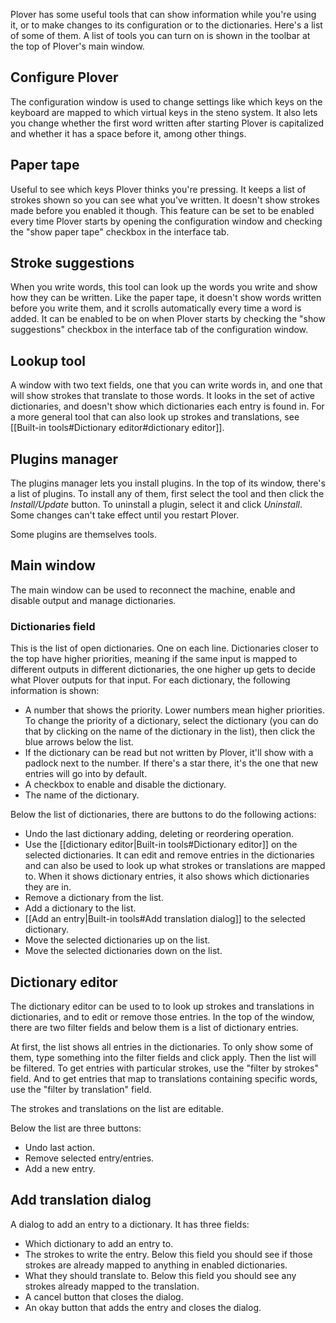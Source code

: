 Plover has some useful tools that can show information while you're using it, or to make changes to its configuration or to the dictionaries. Here's a list of some of them. A list of tools you can turn on is shown in the toolbar at the top of Plover's main window.

<!-- TODO: make formatting of button and checkbox names consistent. Right now, the long ones use quotes and the short ones use italics, but that may look a bit odd. -->

## Configure Plover

The configuration window is used to change settings like which keys on the keyboard are mapped to which virtual keys in the steno system. It also lets you change whether the first word written after starting Plover is capitalized and whether it has a space before it, among other things.

## Paper tape

Useful to see which keys Plover thinks you're pressing. It keeps a list of strokes shown so you can see what you've written. It doesn't show strokes made before you enabled it though. This feature can be set to be enabled every time Plover starts by opening the configuration window and checking the "show paper tape" checkbox in the interface tab.

## Stroke suggestions

When you write words, this tool can look up the words you write and show how they can be written. Like the paper tape, it doesn't show words written before you write them, and it scrolls automatically every time a word is added. It can be enabled to be on when Plover starts by checking the "show suggestions" checkbox in the interface tab of the configuration window.

## Lookup tool

A window with two text fields, one that you can write words in, and one that will show strokes that translate to those words. It looks in the set of active dictionaries, and doesn't show which dictionaries each entry is found in. For a more general tool that can also look up strokes and translations, see [[Built-in tools#Dictionary editor#dictionary editor]].

## Plugins manager

The plugins manager lets you install plugins. In the top of its window, there's a list of plugins. To install any of them, first select the tool and then click the _Install/Update_ button. To uninstall a plugin, select it and click _Uninstall_. Some changes can't take effect until you restart Plover.

Some plugins are themselves tools. 

## Main window 

The main window can be used to reconnect the machine, enable and disable output and manage dictionaries.

### Dictionaries field 

This is the list of open dictionaries. One on each line. Dictionaries closer to the top have higher priorities, meaning if the same input is mapped to different outputs in different dictionaries, the one higher up gets to decide what Plover outputs for that input. For each dictionary, the following information is shown: 

- A number that shows the priority. Lower numbers mean higher priorities. To change the priority of a dictionary, select the dictionary (you can do that by clicking on the name of the dictionary in the list), then click the blue arrows below the list.
- If the dictionary can be read but not written by Plover, it'll show with a padlock next to the number. If there's a star there, it's the one that new entries will go into by default.
- A checkbox to enable and disable the dictionary.
- The name of the dictionary.

Below the list of dictionaries, there are buttons to do the following actions:

- Undo the last dictionary adding, deleting or reordering operation.
- Use the [[dictionary editor|Built-in tools#Dictionary editor]] on the selected dictionaries. It can edit and remove entries in the dictionaries and can also be used to look up what strokes or translations are mapped to. When it shows dictionary entries, it also shows which dictionaries they are in.
- Remove a dictionary from the list.
- Add a dictionary to the list.
- [[Add an entry|Built-in tools#Add translation dialog]] to the selected dictionary.
- Move the selected dictionaries up on the list.
- Move the selected dictionaries down on the list.

## Dictionary editor 

The dictionary editor can be used to to look up strokes and translations in dictionaries, and to edit or remove those entries. In the top of the window, there are two filter fields and below them is a list of dictionary entries.

At first, the list shows all entries in the dictionaries. To only show some of them, type something into the filter fields and click apply. Then the list will be filtered. To get entries with particular strokes, use the "filter by strokes" field. And to get entries that map to translations containing specific words, use the "filter by translation" field.

The strokes and translations on the list are editable.

Below the list are three buttons: 

- Undo last action.
- Remove selected entry/entries.
- Add a new entry.

## Add translation dialog

A dialog to add an entry to a dictionary. It has three fields:

- Which dictionary to add an entry to.
- The strokes to write the entry. Below this field you should see if those strokes are already mapped to anything in enabled dictionaries.
- What they should translate to. Below this field you should see any strokes already mapped to the translation.
- A cancel button that closes the dialog.
- An okay button that adds the entry and closes the dialog.